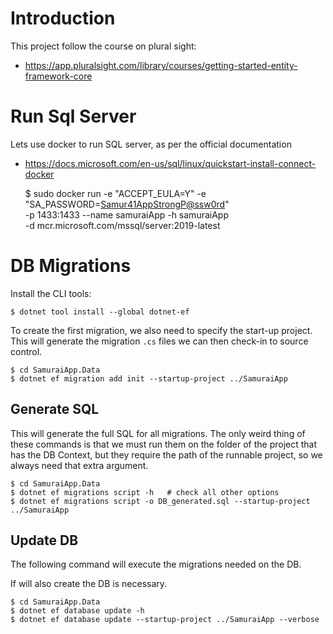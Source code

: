 
# Introduction

This project follow the course on plural sight: 

 * https://app.pluralsight.com/library/courses/getting-started-entity-framework-core
 

# Run Sql Server

Lets use docker to run SQL server, as per the official documentation

 * https://docs.microsoft.com/en-us/sql/linux/quickstart-install-connect-docker
 
 
     $ sudo docker run -e "ACCEPT_EULA=Y" -e "SA_PASSWORD=<Samur41AppStrongP@ssw0rd>" \
          -p 1433:1433 --name samuraiApp -h samuraiApp \
          -d mcr.microsoft.com/mssql/server:2019-latest

# DB Migrations

Install the CLI tools:

    $ dotnet tool install --global dotnet-ef

To create the first migration, we also need to specify the start-up project.
This will generate the migration `.cs` files we can then check-in to source control.

    $ cd SamuraiApp.Data
    $ dotnet ef migration add init --startup-project ../SamuraiApp

## Generate SQL

This will generate the full SQL for all migrations.
The only weird thing of these commands is that we must run them on the folder of the project that has the DB Context, but they require the path of the runnable project, so we always need that extra argument.

    $ cd SamuraiApp.Data
    $ dotnet ef migrations script -h   # check all other options
    $ dotnet ef migrations script -o DB_generated.sql --startup-project ../SamuraiApp

## Update DB

The following command will execute the migrations needed on the DB.

If will also create the DB is necessary.

    $ cd SamuraiApp.Data
    $ dotnet ef database update -h
    $ dotnet ef database update --startup-project ../SamuraiApp --verbose








